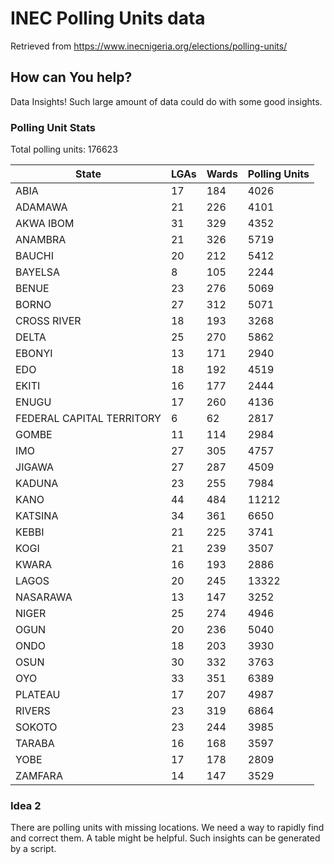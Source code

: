 # INEC Polling Units data

Retrieved from https://www.inecnigeria.org/elections/polling-units/

## How can You help?

Data Insights! Such large amount of data could do with some good insights.

### Polling Unit Stats

 Total polling units: 176623

 | State | LGAs | Wards | Polling Units |
 | ----- | ---- | ----- | ------- |
 | ABIA | 17 | 184 | 4026 |
 | ADAMAWA | 21 | 226 | 4101 |
 | AKWA IBOM | 31 | 329 | 4352 |
 | ANAMBRA | 21 | 326 | 5719 |
 | BAUCHI | 20 | 212 | 5412 |
 | BAYELSA | 8 | 105 | 2244 |
 | BENUE | 23 | 276 | 5069 |
 | BORNO | 27 | 312 | 5071 |
 | CROSS RIVER | 18 | 193 | 3268 |
 | DELTA | 25 | 270 | 5862 |
 | EBONYI | 13 | 171 | 2940 |
 | EDO | 18 | 192 | 4519 |
 | EKITI | 16 | 177 | 2444 |
 | ENUGU | 17 | 260 | 4136 |
 | FEDERAL CAPITAL TERRITORY | 6 | 62 | 2817 |
 | GOMBE | 11 | 114 | 2984 |
 | IMO | 27 | 305 | 4757 |
 | JIGAWA | 27 | 287 | 4509 |
 | KADUNA | 23 | 255 | 7984 |
 | KANO | 44 | 484 | 11212 |
 | KATSINA | 34 | 361 | 6650 |
 | KEBBI | 21 | 225 | 3741 |
 | KOGI | 21 | 239 | 3507 |
 | KWARA | 16 | 193 | 2886 |
 | LAGOS | 20 | 245 | 13322 |
 | NASARAWA | 13 | 147 | 3252 |
 | NIGER | 25 | 274 | 4946 |
 | OGUN | 20 | 236 | 5040 |
 | ONDO | 18 | 203 | 3930 |
 | OSUN | 30 | 332 | 3763 |
 | OYO | 33 | 351 | 6389 |
 | PLATEAU | 17 | 207 | 4987 |
 | RIVERS | 23 | 319 | 6864 |
 | SOKOTO | 23 | 244 | 3985 |
 | TARABA | 16 | 168 | 3597 |
 | YOBE | 17 | 178 | 2809 |
 | ZAMFARA | 14 | 147 | 3529 |
<!-- End of PU stats -->

### Idea 2

There are polling units with missing locations. We need a way to rapidly find and correct them. A table might be helpful. Such insights can be generated by a script.
